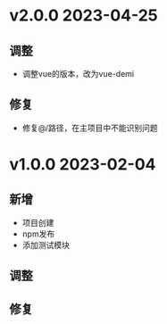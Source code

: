 # v2.0.0 2023-04-25

## 调整
+ 调整vue的版本，改为vue-demi

## 修复
+ 修复@/路径，在主项目中不能识别问题
# v1.0.0 2023-02-04

## 新增

+ 项目创建
+ npm发布
+ 添加测试模块

## 调整

## 修复
